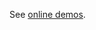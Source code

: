 See [online demos](https://ycabon.github.io/presentations/2015-berlin-js-api4-building-3d-web-apps/demos/).
